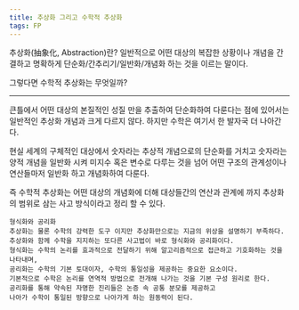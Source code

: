 ```yaml
---
title: 추상화 그리고 수학적 추상화
tags: FP
---
```


추상화(抽象化, Abstraction)란?
일반적으로 어떤 대상의 복잡한 상황이나 개념을 간결하고 명확하게
단순화/간추리기/일반화/개념화 하는 것을 이르는 말이다.

그렇다면 수학적 추상화는 무엇일까?

---
큰틀에서 어떤 대상의 본질적인 성질 만을 추출하여 단순화하여
다룬다는 점에 있어서는 일반적인 추상화 개념과 크게 다르지 않다.
하지만 수학은 여기서 한 발자국 더 나아간다.

현실 세계의 구체적인 대상에서 숫자라는 추상적 개념으로의 단순화를 거치고
숫자라는 양적 개념을 일반화 시켜 미지수 혹은 변수로 다루는 것을 넘어
어떤 구조의 관계성이나 연산들마저 일반화 하고 개념화하여 다룬다.

즉 수학적 추상화는 어떤 대상의 개념화에 더해 대상들간의 연산과
관계에 까지 추상화의 범위로 삼는 사고 방식이라고 정리 할 수 있다.


```
형식화와 공리화
추상화는 물론 수학의 강력한 도구 이지만 추상화만으로는 지금의 위상을 설명하기 부족하다.
추상화와 함께 수학을 지지하는 또다른 사고법이 바로 형식화와 공리화이다.
형식화는 수학의 논리를 효과적으로 전달하기 위해 알고리즘적으로 접근하고 기호화하는 것을 나타내며,
공리화는 수학의 기본 토대이자, 수학의 통일성을 제공하는 중요한 요소이다.
기본적으로 수학은 논리를 연역적 방법으로 전개해 나가는 것을 기본 구성 원리로 한다.
공리화를 통해 약속된 자명한 진리들은 논증 속 공통 분모를 제공하고 
나아가 수학이 통일된 방향으로 나아가게 하는 원동력이 된다.
```
